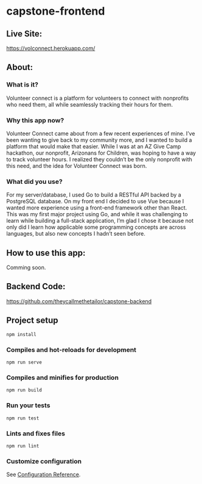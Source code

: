 # capstone-frontend

## Live Site:
  https://volconnect.herokuapp.com/

## About: 

### What is it? 
Volunteer connect is a platform for volunteers to connect with nonprofits who need them, all while seamlessly tracking their hours for them. 

### Why this app now?

Volunteer Connect came about from a few recent experiences of mine. I’ve been wanting to give back to my community more, and I wanted to build a platform that would make that easier. While I was at an AZ Give Camp hackathon, our nonprofit, Arizonans for Children, was hoping to have a way to track volunteer hours. I realized they couldn’t be the only nonprofit with this need, and the idea for Volunteer Connect was born.

### What did you use?

For my server/database, I used Go to build a RESTful API backed by a PostgreSQL database. On my front end I decided to use Vue because I wanted more experience using a front-end framework other than React. This was my first major project using Go, and while it was challenging to learn while building a full-stack application, I’m glad I chose it because not only did I learn how applicable some programming concepts are across languages, but also new concepts I hadn’t seen before.

## How to use this app: 
  
  Comming soon.

## Backend Code: 
  https://github.com/theycallmethetailor/capstone-backend

## Project setup
```
npm install
```

### Compiles and hot-reloads for development
```
npm run serve
```

### Compiles and minifies for production
```
npm run build
```

### Run your tests
```
npm run test
```

### Lints and fixes files
```
npm run lint
```

### Customize configuration
See [Configuration Reference](https://cli.vuejs.org/config/).
